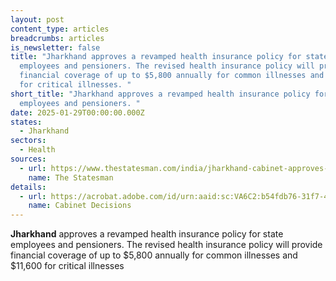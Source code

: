 ```yaml
---
layout: post
content_type: articles
breadcrumbs: articles
is_newsletter: false
title: "Jharkhand approves a revamped health insurance policy for state
  employees and pensioners. The revised health insurance policy will provide
  financial coverage of up to $5,800 annually for common illnesses and $11,600
  for critical illnesses. "
short_title: "Jharkhand approves a revamped health insurance policy for state
  employees and pensioners. "
date: 2025-01-29T00:00:00.000Z
states:
  - Jharkhand
sectors:
  - Health
sources:
  - url: https://www.thestatesman.com/india/jharkhand-cabinet-approves-health-insurance-scheme-1503389104.html
    name: The Statesman
details:
  - url: https://acrobat.adobe.com/id/urn:aaid:sc:VA6C2:b54fdb76-31f7-47b4-b1e0-a10810cc44be
    name: Cabinet Decisions
---
```

**Jharkhand** approves a revamped health insurance policy for state employees and pensioners. The revised health insurance policy will provide financial coverage of up to $5,800 annually for common illnesses and $11,600 for critical illnesses
